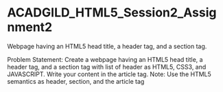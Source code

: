 # ACADGILD_HTML5_Session2_Assignment2
Webpage having an HTML5 head title, a header tag, and a section tag.

Problem Statement:
Create a webpage having an HTML5 head title, a header tag, and a section tag with list
of header as HTML5, CSS3, and JAVASCRIPT. Write your content in the article tag.
Note: Use the HTML5 semantics as header, section, and the article tag
